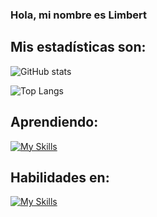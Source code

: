 ### Hola, mi nombre es Limbert ###

## Mis estadísticas son: 
![GitHub stats](https://github-readme-stats.vercel.app/api?username=LimbersMay&show_icons=true&theme=tokyonight)

![Top Langs](https://github-readme-stats.vercel.app/api/top-langs/?username=LimbersMay)

## Aprendiendo: 

[![My Skills](https://skills.thijs.gg/icons?i=ts,react,nestjs)](https://skills.thijs.gg)
  
## Habilidades en:
[![My Skills](https://skills.thijs.gg/icons?i=js,nodejs,express,git,github)](https://skills.thijs.gg)
